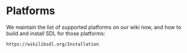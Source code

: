 Platforms
=========

We maintain the list of supported platforms on our wiki now, and how to
build and install SDL for those platforms:

    https://wikilibsdl.org/Installation

